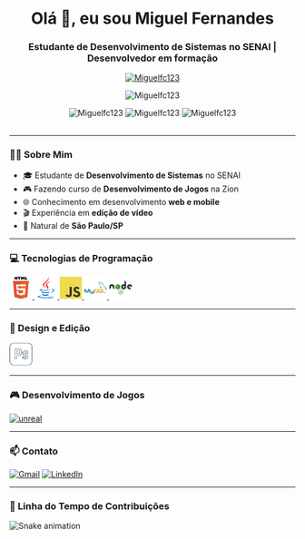 <h1 align="center">Olá 👋, eu sou Miguel Fernandes</h1>
<h3 align="center">Estudante de Desenvolvimento de Sistemas no SENAI | Desenvolvedor em formação</h3>

<p align="center">
  <a href="https://github.com/ryo-ma/github-profile-trophy">
    <img src="https://github-profile-trophy.vercel.app/?username=Miguelfc123&theme=onedark" alt="Miguelfc123" />
  </a>
</p>

<p align="center">
  <img src="https://komarev.com/ghpvc/?username=Miguelfc123&label=Profile%20views&color=0e75b6&style=flat" alt="Miguelfc123" /> 
</p>

<div align="center">
  <img src="https://github-readme-stats.vercel.app/api?username=Miguelfc123&show_icons=true&locale=en&theme=radical" alt="Miguelfc123" height="180" />
  <img src="https://github-readme-streak-stats.herokuapp.com/?user=Miguelfc123&theme=radical" alt="Miguelfc123" height="180" />
  <img src="https://github-readme-stats.vercel.app/api/top-langs?username=Miguelfc123&show_icons=true&locale=en&layout=compact&theme=radical" alt="Miguelfc123" height="180" />
</div>

<br/>

---

### 👨‍💻 Sobre Mim
- 🎓 Estudante de **Desenvolvimento de Sistemas** no SENAI
- 🎮 Fazendo curso de **Desenvolvimento de Jogos** na Zion
- 🌐 Conhecimento em desenvolvimento **web e mobile**
- 🎬 Experiência em **edição de vídeo**
- 📍 Natural de **São Paulo/SP**

---

### 💻 Tecnologias de Programação
<p align="left">
  <a href="https://www.w3.org/html/" target="_blank" rel="noreferrer"> 
    <img src="https://raw.githubusercontent.com/devicons/devicon/master/icons/html5/html5-original-wordmark.svg" alt="html5" width="40" height="40"/> 
  </a> 
  <a href="https://www.java.com" target="_blank" rel="noreferrer"> 
    <img src="https://raw.githubusercontent.com/devicons/devicon/master/icons/java/java-original.svg" alt="java" width="40" height="40"/> 
  </a> 
  <a href="https://developer.mozilla.org/en-US/docs/Web/JavaScript" target="_blank" rel="noreferrer"> 
    <img src="https://raw.githubusercontent.com/devicons/devicon/master/icons/javascript/javascript-original.svg" alt="javascript" width="40" height="40"/> 
  </a>
  <a href="https://www.mysql.com/" target="_blank" rel="noreferrer"> 
    <img src="https://raw.githubusercontent.com/devicons/devicon/master/icons/mysql/mysql-original-wordmark.svg" alt="mysql" width="40" height="40"/> 
  </a> 
  <a href="https://nodejs.org" target="_blank" rel="noreferrer"> 
    <img src="https://raw.githubusercontent.com/devicons/devicon/master/icons/nodejs/nodejs-original-wordmark.svg" alt="nodejs" width="40" height="40"/> 
  </a> 
</p>

---

### 🎨 Design e Edição
<p align="left">
  <a href="https://www.photoshop.com/en" target="_blank" rel="noreferrer"> 
    <img src="https://raw.githubusercontent.com/devicons/devicon/master/icons/photoshop/photoshop-line.svg" alt="photoshop" width="40" height="40"/> 
  </a>
</p>

---

### 🎮 Desenvolvimento de Jogos
<p align="left">
  <a href="https://unrealengine.com/" target="_blank" rel="noreferrer"> 
    <img src="https://raw.githubusercontent.com/kenangundogan/fontisto/036b7eca71aab1bef8e6a0518f7329f13ed62f6b/icons/svg/brand/unreal-engine.svg" alt="unreal" width="40" height="40"/> 
  </a>
</p>

---

### 📫 Contato
[![Gmail](https://img.shields.io/badge/Gmail-D14836?style=for-the-badge&logo=gmail&logoColor=white)](mailto:miguelfc1912@gmail.com)
[![LinkedIn](https://img.shields.io/badge/LinkedIn-0077B5?style=for-the-badge&logo=linkedin&logoColor=white)](https://www.linkedin.com/in/miguel-fernandes-732aab374/)

---

### 🐍 Linha do Tempo de Contribuições
![Snake animation](https://github.com/Miguelfc123/Miguelfc123/blob/output/github-contribution-grid-snake.svg)
